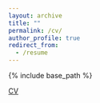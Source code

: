 ```yaml
---
layout: archive
title: ""
permalink: /cv/
author_profile: true
redirect_from:
  - /resume
---
```


{% include base_path %}

[CV](.../assests/CV.pdf)
